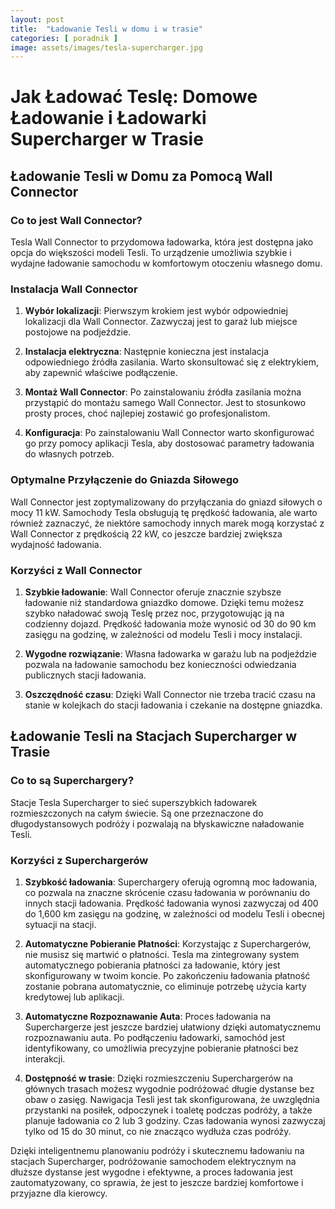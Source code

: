 ```yaml
---
layout: post
title:  "Ładowanie Tesli w domu i w trasie"
categories: [ poradnik ]
image: assets/images/tesla-supercharger.jpg
---
```

# Jak Ładować Teslę: Domowe Ładowanie i Ładowarki Supercharger w Trasie

## Ładowanie Tesli w Domu za Pomocą Wall Connector

### Co to jest Wall Connector?

Tesla Wall Connector to przydomowa ładowarka, która jest dostępna jako opcja do większości modeli Tesli. To urządzenie umożliwia szybkie i wydajne ładowanie samochodu w komfortowym otoczeniu własnego domu. 

### Instalacja Wall Connector

1. **Wybór lokalizacji**: Pierwszym krokiem jest wybór odpowiedniej lokalizacji dla Wall Connector. Zazwyczaj jest to garaż lub miejsce postojowe na podjeździe.

2. **Instalacja elektryczna**: Następnie konieczna jest instalacja odpowiedniego źródła zasilania. Warto skonsultować się z elektrykiem, aby zapewnić właściwe podłączenie.

3. **Montaż Wall Connector**: Po zainstalowaniu źródła zasilania można przystąpić do montażu samego Wall Connector. Jest to stosunkowo prosty proces, choć najlepiej zostawić go profesjonalistom.

4. **Konfiguracja**: Po zainstalowaniu Wall Connector warto skonfigurować go przy pomocy aplikacji Tesla, aby dostosować parametry ładowania do własnych potrzeb.

### Optymalne Przyłączenie do Gniazda Siłowego

Wall Connector jest zoptymalizowany do przyłączania do gniazd siłowych o mocy 11 kW. Samochody Tesla obsługują tę prędkość ładowania, ale warto również zaznaczyć, że niektóre samochody innych marek mogą korzystać z Wall Connector z prędkością 22 kW, co jeszcze bardziej zwiększa wydajność ładowania.

### Korzyści z Wall Connector

1. **Szybkie ładowanie**: Wall Connector oferuje znacznie szybsze ładowanie niż standardowa gniazdko domowe. Dzięki temu możesz szybko naładować swoją Teslę przez noc, przygotowując ją na codzienny dojazd. Prędkość ładowania może wynosić od 30 do 90 km zasięgu na godzinę, w zależności od modelu Tesli i mocy instalacji.

2. **Wygodne rozwiązanie**: Własna ładowarka w garażu lub na podjeździe pozwala na ładowanie samochodu bez konieczności odwiedzania publicznych stacji ładowania.

3. **Oszczędność czasu**: Dzięki Wall Connector nie trzeba tracić czasu na stanie w kolejkach do stacji ładowania i czekanie na dostępne gniazdka.

## Ładowanie Tesli na Stacjach Supercharger w Trasie

### Co to są Superchargery?

Stacje Tesla Supercharger to sieć superszybkich ładowarek rozmieszczonych na całym świecie. Są one przeznaczone do długodystansowych podróży i pozwalają na błyskawiczne naładowanie Tesli.

### Korzyści z Superchargerów

1. **Szybkość ładowania**: Superchargery oferują ogromną moc ładowania, co pozwala na znaczne skrócenie czasu ładowania w porównaniu do innych stacji ładowania. Prędkość ładowania wynosi zazwyczaj od 400 do 1,600 km zasięgu na godzinę, w zależności od modelu Tesli i obecnej sytuacji na stacji.

2. **Automatyczne Pobieranie Płatności**: Korzystając z Superchargerów, nie musisz się martwić o płatności. Tesla ma zintegrowany system automatycznego pobierania płatności za ładowanie, który jest skonfigurowany w twoim koncie. Po zakończeniu ładowania płatność zostanie pobrana automatycznie, co eliminuje potrzebę użycia karty kredytowej lub aplikacji.

3. **Automatyczne Rozpoznawanie Auta**: Proces ładowania na Superchargerze jest jeszcze bardziej ułatwiony dzięki automatycznemu rozpoznawaniu auta. Po podłączeniu ładowarki, samochód jest identyfikowany, co umożliwia precyzyjne pobieranie płatności bez interakcji.

4. **Dostępność w trasie**: Dzięki rozmieszczeniu Superchargerów na głównych trasach możesz wygodnie podróżować długie dystanse bez obaw o zasięg. Nawigacja Tesli jest tak skonfigurowana, że uwzględnia przystanki na posiłek, odpoczynek i toaletę podczas podróży, a także planuje ładowania co 2 lub 3 godziny. Czas ładowania wynosi zazwyczaj tylko od 15 do 30 minut, co nie znacząco wydłuża czas podróży.

Dzięki inteligentnemu planowaniu podróży i skutecznemu ładowaniu na stacjach Supercharger, podróżowanie samochodem elektrycznym na dłuższe dystanse jest wygodne i efektywne, a proces ładowania jest zautomatyzowany, co sprawia, że jest to jeszcze bardziej komfortowe i przyjazne dla kierowcy.

[jekyll-docs]: https://jekyllrb.com/docs/home
[jekyll-gh]:   https://github.com/jekyll/jekyll
[jekyll-talk]: https://talk.jekyllrb.com/
